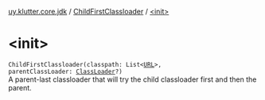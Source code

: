 [uy.klutter.core.jdk](../index.md) / [ChildFirstClassloader](index.md) / [&lt;init&gt;](.)


# &lt;init&gt;
<code>ChildFirstClassloader(classpath: List<[URL](http://docs.oracle.com/javase/6/docs/api/java/net/URL.html)>, parentClassLoader: [ClassLoader](http://docs.oracle.com/javase/6/docs/api/java/lang/ClassLoader.html)?)</code><br/>
A parent-last classloader that will try the child classloader first and then the parent.



